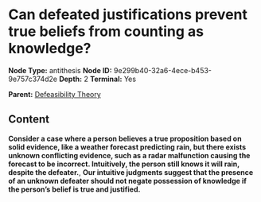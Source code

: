 # Can defeated justifications prevent true beliefs from counting as knowledge?

**Node Type:** antithesis
**Node ID:** 9e299b40-32a6-4ece-b453-9e757c374d2e
**Depth:** 2
**Terminal:** Yes

**Parent:** [Defeasibility Theory](defeasibility-theory.md)

## Content

**Consider a case where a person believes a true proposition based on solid evidence, like a weather forecast predicting rain, but there exists unknown conflicting evidence, such as a radar malfunction causing the forecast to be incorrect. Intuitively, the person still knows it will rain, despite the defeater.**, **Our intuitive judgments suggest that the presence of an unknown defeater should not negate possession of knowledge if the person’s belief is true and justified.**

